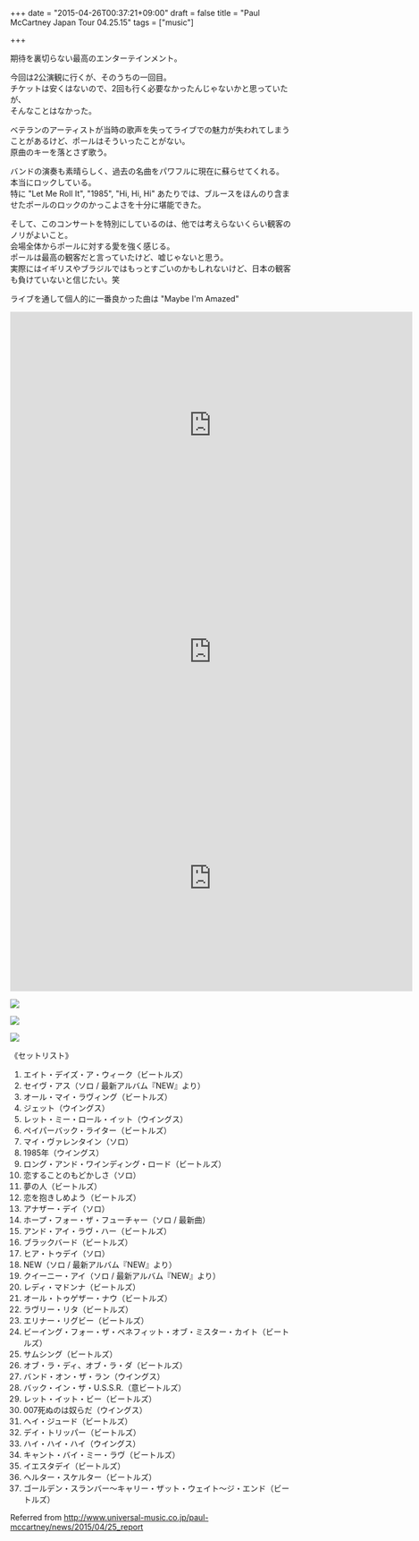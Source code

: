 +++
date = "2015-04-26T00:37:21+09:00"
draft = false
title = "Paul McCartney Japan Tour 04.25.15"
tags = ["music"]

+++

期待を裏切らない最高のエンターテインメント。  
<!--more-->

今回は2公演観に行くが、そのうちの一回目。  
チケットは安くはないので、2回も行く必要なかったんじゃないかと思っていたが、  
そんなことはなかった。  

ベテランのアーティストが当時の歌声を失ってライブでの魅力が失われてしまうことがあるけど、ポールはそういったことがない。  
原曲のキーを落とさず歌う。

バンドの演奏も素晴らしく、過去の名曲をパワフルに現在に蘇らせてくれる。  
本当にロックしている。  
特に "Let Me Roll It", "1985", "Hi, Hi, Hi" あたりでは、ブルースをほんのり含ませたポールのロックのかっこよさを十分に堪能できた。  

そして、このコンサートを特別にしているのは、他では考えらないくらい観客のノリがよいこと。  
会場全体からポールに対する愛を強く感じる。  
ポールは最高の観客だと言っていたけど、嘘じゃないと思う。  
実際にはイギリスやブラジルではもっとすごいのかもしれないけど、日本の観客も負けていないと信じたい。笑  

ライブを通して個人的に一番良かった曲は "Maybe I'm Amazed"

<iframe width="720" height="405" src="https://www.youtube.com/embed/fOwcJJ7KZvk" frameborder="0" allowfullscreen></iframe>
<iframe width="720" height="405" src="https://www.youtube.com/embed/bZFyl52pFck" frameborder="0" allowfullscreen></iframe>
<iframe width="720" height="405" src="https://www.youtube.com/embed/nFgAyTEqfzE" frameborder="0" allowfullscreen></iframe>

<p><img src="/images/paul-01.jpg" class="image"></p>
<p><img src="/images/paul-02.jpg" class="image"></p>
<p><img src="/images/paul-03.jpg" class="image"></p>

《セットリスト》  
1. エイト・デイズ・ア・ウィーク（ビートルズ）  
2. セイヴ・アス（ソロ / 最新アルバム『NEW』より）  
3. オール・マイ・ラヴィング（ビートルズ）  
4. ジェット（ウイングス）  
5. レット・ミー・ロール・イット（ウイングス）  
6. ペイパーバック・ライター（ビートルズ）  
7. マイ・ヴァレンタイン（ソロ）  
8. 1985年（ウイングス）  
9. ロング・アンド・ワインディング・ロード（ビートルズ）  
10. 恋することのもどかしさ（ソロ）  
11. 夢の人（ビートルズ）  
12. 恋を抱きしめよう（ビートルズ）  
13. アナザー・デイ（ソロ）  
14. ホープ・フォー・ザ・フューチャー（ソロ / 最新曲）  
15. アンド・アイ・ラヴ・ハー（ビートルズ）  
16. ブラックバード（ビートルズ）  
17. ヒア・トゥデイ（ソロ）  
18. NEW（ソロ / 最新アルバム『NEW』より）  
19. クイーニー・アイ（ソロ / 最新アルバム『NEW』より）  
20. レディ・マドンナ（ビートルズ）  
21. オール・トゥゲザー・ナウ（ビートルズ）  
22. ラヴリー・リタ（ビートルズ）  
23. エリナー・リグビー（ビートルズ）  
24. ビーイング・フォー・ザ・ベネフィット・オブ・ミスター・カイト（ビートルズ）  
25. サムシング（ビートルズ）  
26. オブ・ラ・ディ、オブ・ラ・ダ（ビートルズ）  
27. バンド・オン・ザ・ラン（ウイングス）  
28. バック・イン・ザ・U.S.S.R.（意ビートルズ）  
29. レット・イット・ビー（ビートルズ）  
30. 007死ぬのは奴らだ（ウイングス）  
31. ヘイ・ジュード（ビートルズ）  
32. デイ・トリッパー（ビートルズ）  
33. ハイ・ハイ・ハイ（ウイングス）  
34. キャント・バイ・ミー・ラヴ（ビートルズ）  
35. イエスタデイ（ビートルズ）  
36. ヘルター・スケルター（ビートルズ）  
37. ゴールデン・スランバー～キャリー・ザット・ウェイト～ジ・エンド（ビートルズ）  

Referred from <http://www.universal-music.co.jp/paul-mccartney/news/2015/04/25_report>  
